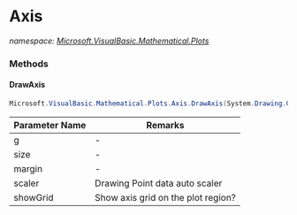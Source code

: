 ﻿# Axis
_namespace: [Microsoft.VisualBasic.Mathematical.Plots](./index.md)_





### Methods

#### DrawAxis
```csharp
Microsoft.VisualBasic.Mathematical.Plots.Axis.DrawAxis(System.Drawing.Graphics@,System.Drawing.Size,System.Drawing.Size,Microsoft.VisualBasic.Mathematical.Plots.Scaling,System.Boolean)
```


|Parameter Name|Remarks|
|--------------|-------|
|g|-|
|size|-|
|margin|-|
|scaler|Drawing Point data auto scaler|
|showGrid|Show axis grid on the plot region?|



